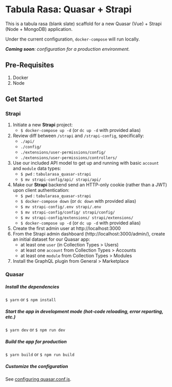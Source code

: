 # Tabula Rasa: Quasar + Strapi

This is a tabula rasa (blank slate) scaffold for a new Quasar (Vue) + Strapi (Node + MongoDB) application.

Under the current configuration, `docker-compose` will run locally.

***Coming soon**: configuration for a production environment.*

## Pre-Requisites
1. Docker
2. Node

## Get Started

### Strapi
1. Initiate a new **Strapi** project:
    - `$ docker-compose up -d` (or `dc up -d` with provided alias)
2. Review diff between `/strapi` and `/strapi-config`, specifically:
    - `./api/`
    - `./config/`
    - `./extensions/user-permissions/config/`
    - `./extensions/user-permissions/controllers/`
3. Use our included API model to get up and running with basic `account` and `module` data types:
    - `$ pwd` : `tabularasa_quasar-strapi`
    - `$ mv strapi-config/api/ strapi/api/`
4. Make our **Strapi** backend send an HTTP-only cookie (rather than a JWT) upon client authentication:
    - `$ pwd` : `tabularasa_quasar-strapi`
    - `$ docker-compose down` (or `dc down` with provided alias)
    - `$ mv strapi-config/.env strapi/.env`
    - `$ mv strapi-config/config/ strapi/config/`
    - `$ mv strapi-config/extensions/ strapi/extensions/`
    - `$ docker-compose up -d` (or `dc up -d` with provided alias)
5. Create the first admin user at http://localhost:3000
6. From the Strapi admin dashboard (http://localhost:3000/admin/), create an initial dataset for our Quasar app:
    - at least one `user` (in Collection Types > Users)
    - at least one `account` from Collection Types > Accounts
    - at least one `module` from Collection Types > Modules
7. Install the GraphQL plugin from General > Marketplace

### Quasar
##### Install the dependencies
`$ yarn` or `$ npm install`

##### Start the app in development mode (hot-code reloading, error reporting, etc.)
`$ yarn dev` or `$ npm run dev`

##### Build the app for production
`$ yarn build` or `$ npm run build`

##### Customize the configuration
See [configuring quasar.conf.js](https://quasar.dev/quasar-cli/quasar-conf-js).